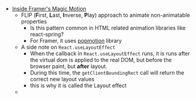 - [Inside Framer's Magic Motion](https://www.nan.fyi/magic-motion)
	- FLIP (**F**irst, **L**ast, **I**nverse, **P**lay) approach to animate non-animatable properties
		- Is this pattern common in HTML related animation libraries like react-spring?
		- For Framer, it uses [popmotion](https://github.com/popmotion/popmotion) library
	- A side note on `React.useLayoutEffect`
		- When the callback in `React.useLayoutEffect` runs, it is runs after the virtual dom is applied to the real DOM, but before the browser paint, but **after** layout.
		- During this time, the `getClientBoundingRect` call will return the correct new layout values
		- this is why it is called the Layout effect
	-